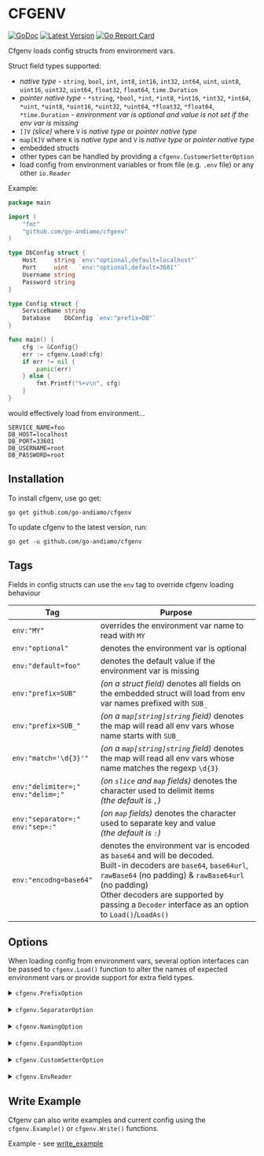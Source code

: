 # CFGENV
[![GoDoc](https://godoc.org/github.com/go-andiamo/cfgenv?status.svg)](https://pkg.go.dev/github.com/go-andiamo/cfgenv)
[![Latest Version](https://img.shields.io/github/v/tag/go-andiamo/cfgenv.svg?sort=semver&style=flat&label=version&color=blue)](https://github.com/go-andiamo/cfgenv/releases)
[![Go Report Card](https://goreportcard.com/badge/github.com/go-andiamo/cfgenv)](https://goreportcard.com/report/github.com/go-andiamo/cfgenv)

Cfgenv loads config structs from environment vars.

Struct field types supported:
* _native type_ - `string`, `bool`, `int`, `int8`, `int16`, `int32`, `int64`, `uint`, `uint8`, `uint16`, `uint32`, `uint64`, `float32`, `float64`, `time.Duration`
* _pointer native type_ - `*string`, `*bool`, `*int`, `*int8`, `*int16`, `*int32`, `*int64`, `*uint`, `*uint8`, `*uint16`, `*uint32`, `*uint64`, `*float32`, `*float64`, `*time.Duration` - _environment var is optional and value is not set if the env var is missing_
* `[]V` _(slice)_ where `V` is _native type_ or _pointer native type_
* `map[K]V` where `K` is _native type_ and `V` is _native type_ or _pointer native type_
* embedded structs
* other types can be handled by providing a `cfgenv.CustomerSetterOption`
* load config from environment variables or from file (e.g. `.env` file) or any other `io.Reader`

Example:

```go
package main

import (
    "fmt"
    "github.com/go-andiamo/cfgenv"
)

type DbConfig struct {
    Host     string `env:"optional,default=localhost"`
    Port     uint   `env:"optional,default=3601"`
    Username string
    Password string
}

type Config struct {
    ServiceName string
    Database    DbConfig `env:"prefix=DB"`
}

func main() {
    cfg := &Config{}
    err := cfgenv.Load(cfg)
    if err != nil {
        panic(err)
    } else {
        fmt.Printf("%+v\n", cfg)
    }
}
```
would effectively load from environment...
```
SERVICE_NAME=foo
DB_HOST=localhost
DB_PORT=33601
DB_USERNAME=root
DB_PASSWORD=root
```

## Installation
To install cfgenv, use go get:

    go get github.com/go-andiamo/cfgenv

To update cfgenv to the latest version, run:

    go get -u github.com/go-andiamo/cfgenv

## Tags

Fields in config structs can use the `env` tag to override cfgenv loading behaviour

| Tag                                    | Purpose                                                                                                                                                                                                                                                                                 |
|----------------------------------------|-----------------------------------------------------------------------------------------------------------------------------------------------------------------------------------------------------------------------------------------------------------------------------------------|
| `env:"MY"`                             | overrides the environment var name to read with `MY`                                                                                                                                                                                                                                    |
| `env:"optional"`                       | denotes the environment var is optional                                                                                                                                                                                                                                                 |
| `env:"default=foo"`                    | denotes the default value if the environment var is missing                                                                                                                                                                                                                             |
| `env:"prefix=SUB"`                     | _(on a struct field)_ denotes all fields on the embedded struct will load from env var names prefixed with `SUB_`                                                                                                                                                                       |
| `env:"prefix=SUB_"`                    | _(on a `map[string]string` field)_ denotes the map will read all env vars whose name starts with `SUB_`                                                                                                                                                                                 |
| `env:"match='\d{3}'"`                  | _(on a `map[string]string` field)_ denotes the map will read all env vars whose name matches the regexp `\d{3}`                                                                                                                                                                         |
| `env:"delimiter=;"`<br>`env:"delim=;"` | _(on `slice` and `map` fields)_ denotes the character used to delimit items<br>_(the default is `,`)_                                                                                                                                                                                   |
| `env:"separator=:"`<br>`env:"sep=:"`   | _(on `map` fields)_ denotes the character used to separate key and value<br>_(the default is `:`)_                                                                                                                                                                                      |
| `env:"encodng=base64"`                | denotes the environment var is encoded as `base64` and will be decoded.<br>Built-in decoders are `base64`, `base64url`, `rawBase64` (no padding) & `rawBase64url` (no padding)<br>Other decoders are supported by passing a `Decoder` interface as an option to `Load()`/`LoadAs()` |


## Options
When loading config from environment vars, several option interfaces can be passed to `cfgenv.Load()` function to alter the names of expected environment vars
or provide support for extra field types.

<details>
    <summary><code>cfgenv.PrefixOption</code></summary>

### `cfgenv.PrefixOption`
Alters the prefix for all environment vars

(Implement interface or use `cfgenv.NewPrefix(prefix string)`

Example:
```go
package main

import (
    "fmt"
    "github.com/go-andiamo/cfgenv"
)

type Config struct {
    ServiceName string
}

func main() {
    cfg := &Config{}
    err := cfgenv.Load(cfg, cfgenv.NewPrefix("MYAPP"))
    if err != nil {
        panic(err)
    } else {
        fmt.Printf("%+v\n", cfg)
    }
}
```
to load from environment variables...
```
MYAPP_SERVICE_NAME=foo
```

</details>
<br>
<details>
    <summary><code>cfgenv.SeparatorOption</code></summary>

### `cfgenv.SeparatorOption`
Alters the separators used between prefixes and field names for environment vars

(Implement interface or use `cfgenv.NewSeparator(separator string)`

Example:
```go
package main

import (
    "fmt"
    "github.com/go-andiamo/cfgenv"
)

type DbConfig struct {
    Host     string `env:"optional,default=localhost"`
    Port     uint   `env:"optional,default=3601"`
    Username string
    Password string
}

type Config struct {
    ServiceName string
    Database    DbConfig `env:"prefix=DB"`
}

func main() {
    cfg := &Config{}
    err := cfgenv.Load(cfg, cfgenv.NewPrefix("MYAPP"), cfgenv.NewSeparator("."))
    if err != nil {
        panic(err)
    } else {
        fmt.Printf("%+v\n", cfg)
    }
}
```
to load from environment variables...
```
MYAPP.SERVICE_NAME=foo
MYAPP.DB.HOST=localhost
MYAPP.DB.PORT=33601
MYAPP.DB.USERNAME=root
MYAPP.DB.PASSWORD=root
```

</details>
<br>
<details>
    <summary><code>cfgenv.NamingOption</code></summary>

### `cfgenv.NamingOption`
Overrides how environment variable names are deduced from field names

Example:
```go
package main

import (
    "fmt"
    "github.com/go-andiamo/cfgenv"
    "reflect"
    "strings"
)

type DbConfig struct {
    Host     string `env:"optional,default=localhost"`
    Port     uint   `env:"optional,default=3601"`
    Username string
    Password string
}

type Config struct {
    ServiceName string
    Database    DbConfig `env:"prefix=DB"`
}

func main() {
    cfg := &Config{}
    err := cfgenv.Load(cfg, &LowercaseFieldNames{}, cfgenv.NewSeparator("."))
    if err != nil {
        panic(err)
    } else {
        fmt.Printf("%+v\n", cfg)
    }
}

type LowercaseFieldNames struct{}

func (l *LowercaseFieldNames) BuildName(prefix string, separator string, fld reflect.StructField, overrideName string) string {
    name := overrideName
    if name == "" {
        name = strings.ToLower(fld.Name)
    }
    if prefix != "" {
        name = prefix + separator + name
    }
    return name
}
```
to load from environment variables...
```
servicename=foo
DB.host=localhost
DB.port=33601
DB.username=root
DB.password=root
```
</details>
<br>
<details>
    <summary><code>cfgenv.ExpandOption</code></summary>

### `cfgenv.ExpandOption`
Providing an <code>cfgenv.ExpandOption</code> to the <code>cfgenv.Load()</code> function allows support for resolving substitute environment variables - e.g. `EXAMPLE=${FOO}-{$BAR}` 

<em>Use the <code>Expand()</code> function - or implement your own <code>ExpandOption</code></em>

Example - see [expand_option](https://github.com/go-andiamo/cfgenv/tree/main/_examples/expand_option)

</details>
<br>
<details>
    <summary><code>cfgenv.CustomSetterOption</code></summary>

### `cfgenv.CustomSetterOption`
Provides support for custom struct field types

Example - see [custom_setter_option](https://github.com/go-andiamo/cfgenv/tree/main/_examples/custom_setter_option)
</details>
<br>
<details>
    <summary><code>cfgenv.EnvReader</code></summary>

### `cfgenv.EnvReader`
Reads environment vars from specified reader (e.g. `cfgenv.NewEnvFileReader()`)

Example:

```go
package main

import (
    "fmt"
    "github.com/go-andiamo/cfgenv"
    "os"
)

type Config struct {
    ServiceName string
}

func main() {
    cfg := &Config{}
    f, err := os.Open("local.env")
    if err != nil {
        panic(err)
    }
    defer f.Close()
    err = cfgenv.Load(cfg, cfgenv.NewEnvFileReader(f, nil))
    if err != nil {
        panic(err)
    } else {
        fmt.Printf("%+v\n", cfg)
    }
}
```
where file `local.env` looks like...
```
# this is the service name...
SERVICE_NAME=foo
```

</details>




## Write Example
Cfgenv can also write examples and current config using the `cfgenv.Example()` or `cfgenv.Write()` functions.

Example - see [write_example](https://github.com/go-andiamo/cfgenv/tree/main/_examples/write_example)
